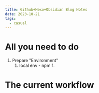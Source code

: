 ```yaml
---
title: Github+Hexo+Obsidian Blog Notes
date: 2023-10-21
tags:
  - casual
---
```

# All you need to do
1. Prepare "Environment"
	1. local env - npm
		1. 


# The current workflow
